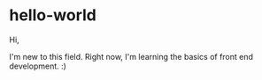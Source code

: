 # hello-world

Hi,

I'm new to this field. Right now, I'm learning the basics of front end development. :)

